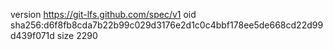 version https://git-lfs.github.com/spec/v1
oid sha256:d6f8fb8cda7b22b99c029d3176e2d1c0c4bbf178ee5de668cd22d99d439f071d
size 2290
